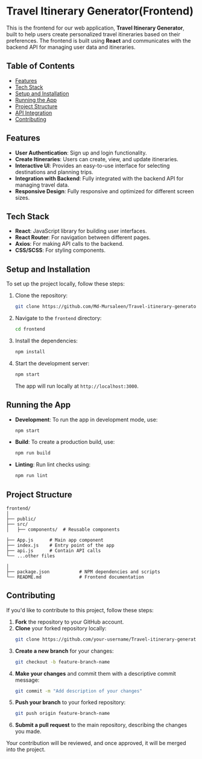 # Travel Itinerary Generator(Frontend)

This is the frontend for our web application, **Travel Itinerary Generator**, built to help users create personalized travel itineraries based on their preferences. The frontend is built using **React** and communicates with the backend API for managing user data and itineraries.

## Table of Contents

- [Features](#features)
- [Tech Stack](#tech-stack)
- [Setup and Installation](#setup-and-installation)
- [Running the App](#running-the-app)
- [Project Structure](#project-structure)
- [API Integration](#api-integration)
- [Contributing](#contributing)

## Features

- **User Authentication**: Sign up and login functionality.
- **Create Itineraries**: Users can create, view, and update itineraries.
- **Interactive UI**: Provides an easy-to-use interface for selecting destinations and planning trips.
- **Integration with Backend**: Fully integrated with the backend API for managing travel data.
- **Responsive Design**: Fully responsive and optimized for different screen sizes.

## Tech Stack

- **React**: JavaScript library for building user interfaces.
- **React Router**: For navigation between different pages.
- **Axios**: For making API calls to the backend.
- **CSS/SCSS**: For styling components.

## Setup and Installation

To set up the project locally, follow these steps:

1. Clone the repository:

   ```bash
   git clone https://github.com/Md-Mursaleen/Travel-itinerary-generator.git
   ```

2. Navigate to the `frontend` directory:

   ```bash
   cd frontend
   ```

3. Install the dependencies:

   ```bash
   npm install
   ```

4. Start the development server:

   ```bash
   npm start
   ```

   The app will run locally at `http://localhost:3000`.

## Running the App

- **Development**: To run the app in development mode, use:

  ```bash
  npm start
  ```

- **Build**: To create a production build, use:

  ```bash
  npm run build
  ```

- **Linting**: Run lint checks using:
  ```bash
  npm run lint
  ```

## Project Structure

```plaintext
frontend/
│
├── public/
├── src/
│   ├── components/  # Reusable components

├── App.js      # Main app component
├── index.js    # Entry point of the app
├── api.js      # Contain API calls
└── ...other files

│
├── package.json           # NPM dependencies and scripts
└── README.md              # Frontend documentation
```

## Contributing

If you'd like to contribute to this project, follow these steps:

1. **Fork** the repository to your GitHub account.
2. **Clone** your forked repository locally:
   ```bash
   git clone https://github.com/your-username/Travel-itinerary-generator.git
   ```
3. **Create a new branch** for your changes:
   ```bash
   git checkout -b feature-branch-name
   ```
4. **Make your changes** and commit them with a descriptive commit message:
   ```bash
   git commit -m "Add description of your changes"
   ```
5. **Push your branch** to your forked repository:
   ```bash
   git push origin feature-branch-name
   ```
6. **Submit a pull request** to the main repository, describing the changes you made.

Your contribution will be reviewed, and once approved, it will be merged into the project.
